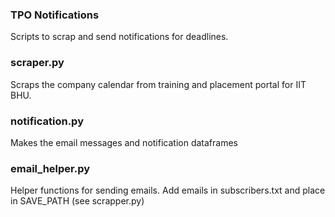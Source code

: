 ### TPO Notifications

Scripts to scrap and send notifications for deadlines.

### scraper.py

Scraps the company calendar from training and placement portal for IIT BHU.

### notification.py

Makes the email messages and notification dataframes

### email\_helper.py

Helper functions for sending emails. Add emails in subscribers.txt and place in SAVE\_PATH (see scrapper.py)
